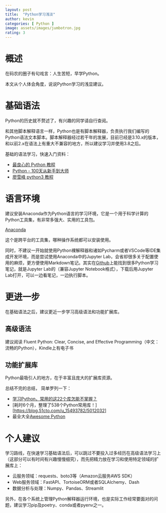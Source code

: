 ```yaml
---
layout: post
title:  "Python学习浅淡"
author: kevin
categories: [ Python ]
image: assets/images/jumbotron.jpg
rating: 3
---
```


# 概述

在码农的圈子有句戏言：人生苦短，早学Python。

本文从个人体会角度，说说Python学习的浅显建议。

# 基础语法

Python的历史就不赘述了，有兴趣的同学请自行查阅。

和其他脚本解释语言一样，Python也是有脚本解释器，负责执行我们编写的Python语法文本脚本。脚本解释器经过若干年的发展，目前已经是3.10.x的版本，和以前2.x在语法上有重大不兼容的地方，所以建议学习并使用3.8之后。

基础的语法学习，快速入门资料：

- [最良心的 Python 教程](https://github.com/walter201230/Python)
- [Python - 100天从新手到大师](https://github.com/jackfrued/Python-100-Days)
- [廖雪峰 python3 教程](https://www.liaoxuefeng.com/wiki/1016959663602400)


# 语言环境

建议安装Anaconda作为Python语言的学习环境，它是一个用于科学计算的Python工具集，有非常多强大、实用的工具包。

[Anaconda](https://www.anaconda.com/)

这个是跨平台的工具集，哪种操作系统都可以安装使用。

同时，不建议一开始就使用Python裸解释器和诸如Pycharm或者VSCode等IDE集成开发环境，而是尝试使用Anaconda中的Jupyter Lab，会省却很多关于配置使用的麻烦，更方便使用Markdown笔记。其实在[Github](https://github.com/)上能找到很多Python学习笔记，就是Jupyter Lab的（兼容Jupyter Notebook格式），下载后用Jupyter Lab打开，可以一边看笔记，一边执行脚本。

# 更进一步

在基础语法之后，建议更近一步学习高级语法和功能扩展库。

## 高级语法

建议阅读 Fluent Python: Clear, Concise, and Effective Programming（中文：流畅的Python），Kindle上有电子书

## 功能扩展库

Python最吸引人的地方，在于丰富且庞大的扩展库资源。

总结不完的总结， 简单罗列一下：

- [学习Python，常用的这22个库怎能不掌握？](https://developer.51cto.com/article/709615.html)
- [耗时6个月，整理了538个Python常用库！][https://blog.51cto.com/u_15493782/5012032]
- 最全大全[Awesome Python](https://github.com/vinta/awesome-python)

# 个人建议

学习路线，在快速学习基础语法后，可以跳过不要投入过多经历在高级语法学习上（这部分可以有时间有兴趣慢慢细究），而先把精力放在学习和使用特定领域的扩展库上：

- 云服务领域：requests、boto3等（Amazon云服务AWS SDK）
- Web服务领域：FastAPI、TortoiseORM或者SQLAlchemy、Dash
- 数据分析与处理：Numpy、Pandas、Streamlit

另外，在各个系统上管理Python解释器运行环境，也是实际工作经常要面对的问题，建议学习pip及poetry、conda或者pyenv之一。
